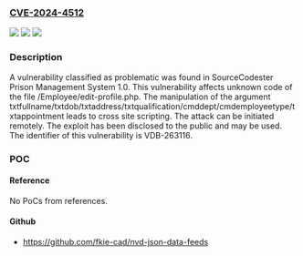 ### [CVE-2024-4512](https://cve.mitre.org/cgi-bin/cvename.cgi?name=CVE-2024-4512)
![](https://img.shields.io/static/v1?label=Product&message=Prison%20Management%20System&color=blue)
![](https://img.shields.io/static/v1?label=Version&message=%3D%201.0%20&color=brighgreen)
![](https://img.shields.io/static/v1?label=Vulnerability&message=CWE-79%20Cross%20Site%20Scripting&color=brighgreen)

### Description

A vulnerability classified as problematic was found in SourceCodester Prison Management System 1.0. This vulnerability affects unknown code of the file /Employee/edit-profile.php. The manipulation of the argument txtfullname/txtdob/txtaddress/txtqualification/cmddept/cmdemployeetype/txtappointment leads to cross site scripting. The attack can be initiated remotely. The exploit has been disclosed to the public and may be used. The identifier of this vulnerability is VDB-263116.

### POC

#### Reference
No PoCs from references.

#### Github
- https://github.com/fkie-cad/nvd-json-data-feeds

